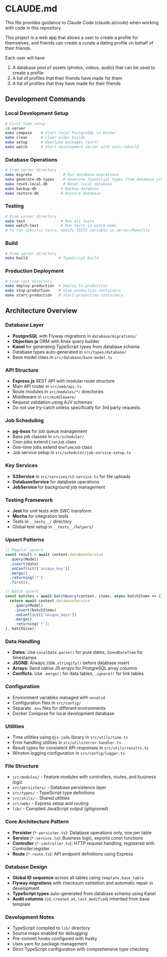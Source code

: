 # CLAUDE.md

This file provides guidance to Claude Code (claude.ai/code) when working with code in this repository.

This project is a web app that allows a user to create a profile for themselves, and friends can create a curate a dating profile on behalf of their friends.

Each user will have 
1. A database pool of assets (photos, videos, audio) that can be used to create a profile
2. A list of profiles that their friends have made for them 
3. A list of profiles that they have made for their friends 

## Development Commands

### Local Development Setup
```bash
# First time setup
cd server
make compose    # Start local PostgreSQL in Docker
make clean      # Clear older builds
make setup      # Download packages (yarn)
make watch      # Start development server with auto-rebuild
```

### Database Operations
```bash
# From server directory
make migrate              # Run database migrations
make generate-db-types    # Generate TypeScript types from database schema
make reset-local-db       # Reset local database
make backup-db           # Backup database
make restore-db          # Restore database
```

### Testing
```bash
# From server directory
make test                # Run all tests
make watch-test          # Run tests in watch mode
# To run specific tests, modify TESTS variable in server/Makefile
```

### Build
```bash
# From server directory
make build              # TypeScript build
```

### Production Deployment
```bash
# From root directory
make deploy-production  # Deploy to production
make stop-production    # Stop production containers
make start-production   # Start production containers
```

## Architecture Overview

### Database Layer
- **PostgreSQL** with Flyway migrations in `database/migrations/`
- **Objection.js** ORM with Knex query builder
- **Kanel** for generating TypeScript types from database schema
- Database types auto-generated in `src/types/database/`
- Base model class in `src/database/base-model.ts`

### API Structure
- **Express.js** REST API with modular route structure
- Main API router in `src/web/api.ts`
- Route modules in `src/modules/*/` directories
- Middleware in `src/middleware/`
- Request validation using AJV schemas
- Do not use try-catch unless specifically for 3rd party requests.

### Job Scheduling
- **pg-boss** for job queue management
- Base job classes in `src/scheduler/`
- Cron jobs extend `CronJob` class
- One-time jobs extend `OneTimeJob` class
- Job service setup in `src/scheduler/job-service-setup.ts`

### Key Services
- **S3Service** in `src/services/s3-service.ts` for file uploads
- **DatabaseService** for database operations
- **JobService** for background job management

### Testing Framework
- **Jest** for unit tests with SWC transform
- **Mocha** for integration tests
- Tests in `__tests__/` directory
- Global test setup in `__tests__/helpers/`


### Upsert Patterns
```typescript
// Regular upsert
const result = await context.databaseService
  .query(Model)
  .insert(data)
  .onConflict(['unique_key'])
  .merge()
  .returning('*')
  .first();

// Batch upsert
const batches = await batchQuery(context, items, async batchItems => {
  return await context.databaseService
    .query(Model)
    .insert(batchItems)
    .onConflict(['unique_keys'])
    .merge()
    .returning('*');
}, batchSize);
```

### Data Handling
- **Dates**: Use `LocalDate.parse()` for pure dates, `ZonedDateTime` for timestamps
- **JSONB**: Always `JSON.stringify()` before database insert
- **Arrays**: Send native JS arrays for PostgreSQL array columns
- **Conflicts**: Use `.merge()` for data tables, `.ignore()` for link tables

### Configuration
- Environment variables managed with `envalid`
- Configuration files in `src/config/`
- Separate `.env` files for different environments
- Docker Compose for local development database

### Utilities
- Time utilities using `@js-joda` library in `src/utils/time.ts`
- Error handling utilities in `src/utils/error-handler.ts`
- Result types for consistent API responses in `src/utils/results.ts`
- Winston logging configuration in `src/config/logger.ts`

### File Structure
- `src/modules/` - Feature modules with controllers, routes, and business logic
- `src/persisters/` - Database persistence layer
- `src/types/` - TypeScript type definitions
- `src/utils/` - Shared utilities
- `src/web/` - Express setup and routing
- `lib/` - Compiled JavaScript output (gitignored)


### Core Architecture Pattern
- **Persister** (`*-persister.ts`): Database operations only, one per table
- **Service** (`*-service.ts`): Business logic, exports const functions
- **Controller** (`*-controller.ts`): HTTP request handling, registered with Controller.register
- **Route** (`*-route.ts`): API endpoint definitions using Express

### Database Design
- **Global ID sequence** across all tables using `template.base_table`
- **Flyway migrations** with checksum validation and automatic repair in development
- **TypeScript types** auto-generated from database schema using Kanel
- **Audit columns** (`id`, `created_at`, `last_modified`) inherited from base template


### Development Notes
- TypeScript compiled to `lib/` directory
- Source maps enabled for debugging
- Pre-commit hooks configured with husky
- Uses yarn for package management
- Strict TypeScript configuration with comprehensive type checking
